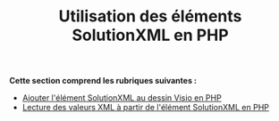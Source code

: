 ﻿---
title: Utilisation des éléments SolutionXML en PHP
type: docs
weight: 110
url: /fr/java/working-with-solutionxml-elements-in-php/
---
**Cette section comprend les rubriques suivantes :**

- [Ajouter l'élément SolutionXML au dessin Visio en PHP](/diagram/fr/java/add-solutionxml-element-to-the-visio-drawing-in-php/)
- [Lecture des valeurs XML à partir de l'élément SolutionXML en PHP](/diagram/fr/java/reading-xml-values-from-the-solutionxml-element-in-php/)

